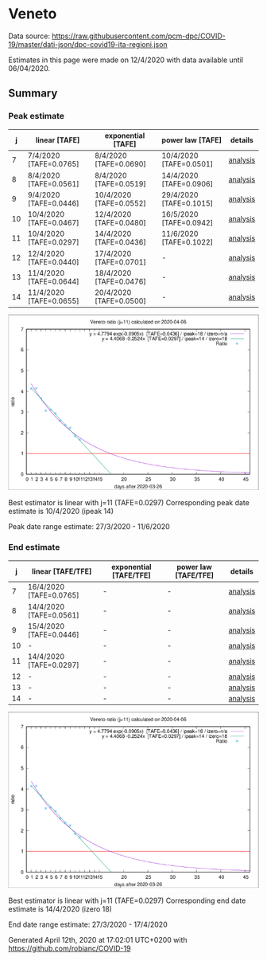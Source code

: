 # Veneto


Data source: https://raw.githubusercontent.com/pcm-dpc/COVID-19/master/dati-json/dpc-covid19-ita-regioni.json

Estimates in this page were made on 12/4/2020 with data available until 06/04/2020.


## Summary 

### Peak estimate 
|j|linear [TAFE]|exponential [TAFE]|power law [TAFE]|details|
|---|----|-----------|---------|-------|
|7|7/4/2020 [TAFE=0.0765]|8/4/2020 [TAFE=0.0690]|10/4/2020 [TAFE=0.0501]|[analysis](COVID-19_veneto_j7_2020-04-06.md)|
|8|8/4/2020 [TAFE=0.0561]|8/4/2020 [TAFE=0.0519]|14/4/2020 [TAFE=0.0906]|[analysis](COVID-19_veneto_j8_2020-04-06.md)|
|9|9/4/2020 [TAFE=0.0446]|10/4/2020 [TAFE=0.0552]|29/4/2020 [TAFE=0.1015]|[analysis](COVID-19_veneto_j9_2020-04-06.md)|
|10|10/4/2020 [TAFE=0.0467]|12/4/2020 [TAFE=0.0480]|16/5/2020 [TAFE=0.0942]|[analysis](COVID-19_veneto_j10_2020-04-06.md)|
|11|10/4/2020 [TAFE=0.0297]|14/4/2020 [TAFE=0.0436]|11/6/2020 [TAFE=0.1022]|[analysis](COVID-19_veneto_j11_2020-04-06.md)|
|12|12/4/2020 [TAFE=0.0440]|17/4/2020 [TAFE=0.0701]|-|[analysis](COVID-19_veneto_j12_2020-04-06.md)|
|13|11/4/2020 [TAFE=0.0644]|18/4/2020 [TAFE=0.0476]|-|[analysis](COVID-19_veneto_j13_2020-04-06.md)|
|14|11/4/2020 [TAFE=0.0655]|20/4/2020 [TAFE=0.0500]|-|[analysis](COVID-19_veneto_j14_2020-04-06.md)|

![best peak estimate](COVID-19_veneto_j11_2020-04-06.png)

Best estimator is linear with j=11 (TAFE=0.0297)
Corresponding peak date estimate is 10/4/2020 (ipeak 14)


Peak date range estimate: 27/3/2020 - 11/6/2020

### End estimate 
|j|linear [TAFE/TFE]|exponential [TAFE/TFE]|power law [TAFE/TFE]|details|
|---|----|-----------|---------|-------|
|7|16/4/2020 [TAFE=0.0765]|-|-|[analysis](COVID-19_veneto_j7_2020-04-06.md)|
|8|14/4/2020 [TAFE=0.0561]|-|-|[analysis](COVID-19_veneto_j8_2020-04-06.md)|
|9|15/4/2020 [TAFE=0.0446]|-|-|[analysis](COVID-19_veneto_j9_2020-04-06.md)|
|10|-|-|-|[analysis](COVID-19_veneto_j10_2020-04-06.md)|
|11|14/4/2020 [TAFE=0.0297]|-|-|[analysis](COVID-19_veneto_j11_2020-04-06.md)|
|12|-|-|-|[analysis](COVID-19_veneto_j12_2020-04-06.md)|
|13|-|-|-|[analysis](COVID-19_veneto_j13_2020-04-06.md)|
|14|-|-|-|[analysis](COVID-19_veneto_j14_2020-04-06.md)|

![best zero estimate](COVID-19_veneto_j11_2020-04-06.png)

Best estimator is linear with j=11 (TAFE=0.0297)
Corresponding end date estimate is 14/4/2020 (izero 18)


End date range estimate: 27/3/2020 - 17/4/2020

Generated April 12th, 2020 at 17:02:01 UTC+0200 with https://github.com/robianc/COVID-19
